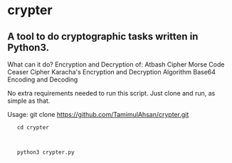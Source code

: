 # crypter
A tool to do cryptographic tasks written in Python3.
---------------------------------------------------------

What can it do?
  Encryption and Decryption of:
  Atbash Cipher
  Morse Code
  Ceaser Cipher
  Karacha's Encryption and Decryption Algorithm
  Base64 Encoding and Decoding
  
  
No extra requirements needed to run this script. Just clone and run, as simple as that.




Usage: git clone https://github.com/TamimulAhsan/crypter.git



       cd crypter
       
       
       
       python3 crypter.py
